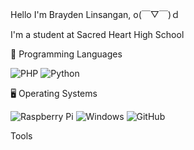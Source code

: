 Hello I'm Brayden Linsangan, o(￣▽￣)ｄ

I'm a student at Sacred Heart High School

💾 Programming Languages

![PHP](https://img.shields.io/badge/php-%23777BB4.svg?style=for-the-badge&logo=php&logoColor=white) ![Python](https://img.shields.io/badge/python-3670A0?style=for-the-badge&logo=python&logoColor=ffdd54)

🖥 Operating Systems

![Raspberry Pi](https://img.shields.io/badge/-RaspberryPi-C51A4A?style=for-the-badge&logo=Raspberry-Pi) ![Windows](https://img.shields.io/badge/Windows-0078D6?style=for-the-badge&logo=windows&logoColor=white) ![GitHub](https://img.shields.io/badge/github-%23121011.svg?style=for-the-badge&logo=github&logoColor=white)

Tools
